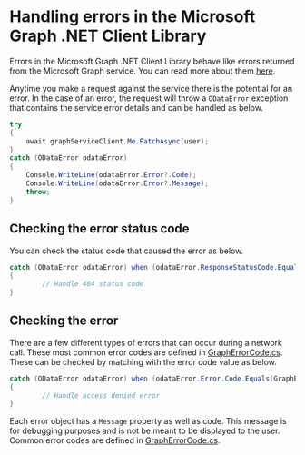Handling errors in the Microsoft Graph .NET Client Library
=====

Errors in the Microsoft Graph .NET Client Library behave like errors returned from the Microsoft Graph service. You can read more about them [here](https://learn.microsoft.com/en-us/graph/errors).

Anytime you make a request against the service there is the potential for an error. In the case of an error, the request will throw a `ODataError` exception that contains the service error details and can be handled as below.

```cs
try
{
    await graphServiceClient.Me.PatchAsync(user);
}
catch (ODataError odataError)
{
    Console.WriteLine(odataError.Error?.Code);
    Console.WriteLine(odataError.Error?.Message);
    throw;
}
```


## Checking the error status code

You can check the status code that caused the error as below.

```csharp
catch (ODataError odataError) when (odataError.ResponseStatusCode.Equals(HttpStatusCode.NotFound))
{
        // Handle 404 status code
}
```

## Checking the error

There are a few different types of errors that can occur during a network call. These most common error codes are defined in [GraphErrorCode.cs](../src/Microsoft.Graph/Enums/GraphErrorCode.cs). These can be checked by matching with the error code value as below.

```csharp
catch (ODataError odataError) when (odataError.Error.Code.Equals(GraphErrorCode.AccessDenied.ToString()))
{
        // Handle access denied error
}
```

Each error object has a `Message` property as well as code. This message is for debugging purposes and is not be meant to be displayed to the user. Common error codes are defined in [GraphErrorCode.cs](../src/Microsoft.Graph/Enums/GraphErrorCode.cs).
